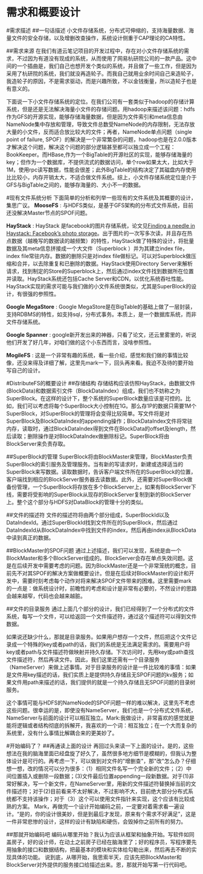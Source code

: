 需求和概要设计
==========
#需求描述
##一句话描述
小文件存储系统，分布式可伸缩的，支持海量数据、海量文件的安全存储，以及增删改查操作，系统设计侧重于CAP理论的CA特性。

##需求来源
在我们有道云笔记项目的开发过程中，存在对小文件存储系统的需求，不过因为有道没有现成的系统，从而使用了网易杭研院公司的一款产品。这中间的一个插曲是，我们自己也想开发个类似的系统，并且做了一些工作，但是因为采用了杭研院的系统，我们就没再造轮子。而我自己就用业余时间自己来造轮子，我造轮子的原因，不是需求驱动，而是兴趣所致，不以金钱衡量，所以造轮子也是有意义的。

下面说一下小文件存储系统的定位。在我们公司有一套类似于hadoop的存储计算系统，但是还是无法解决海量小文件的存储问题。用hadoop来描述该问题：hdfs作为GFS的开源实现，能够存储海量数据，但是因为文件索引和meta信息由NameNode集中存放和管理，导致文件总数受NameNode的内存限制，无法存放大量的小文件，反而适合放比较大的文件；再者，NameNode单点问题（single point of failure, SPOF）的解决是一个非常繁杂的问题，hadoop也是在2.0.0版本才解决这个问题，解决这个问题的部分逻辑甚至都可以独立成一个工程：BookKeeper。而HBase,作为一个BigTable的开源社区的实现，能够存储海量的key；但作为一个数据库，不提供流式的数据访问，单个row如果太大，比如大于1M，使用rpc读写数据，性能会很差；此外BigTable的结构决定了其磁盘内存使用比比较小，内存开销太大，不适合做文件系统。综上，小文件存储系统定位是介于GFS与BigTable之间的，能够存海量的、大小不一的数据。

#现有文件系统分析
下面简单的分析和列举一些现有的文件系统及其概要的设计，集思广议。
**MooseFS**
: 与HDFS类似，是基于GFS架构的分布式文件系统，目前还没解决Master节点的SPOF问题。

**HayStack**
: HayStack 是facebook的图片存储系统，论文见[Finding a needle in Haystack: Facebook’s photo storage][haystack_Link]。出于图片的一次写多次读，并且存在热点数据（越晚写的数据读的越频繁）的特性，HayStack做了特殊的设计，将批量数据及其meta信息拼接成一个大文件（Superblock
）并为其建立index file，index file常驻内存。数据的删除只是对index file做标记。可以对Superblock做压缩和合并，以去除重复和已删除的数据。HayStack使用Directory Server来解析请求，找到制定的Store的Superblock上，然后通过index文件找到数据所在位置并读取。HayStack系统还包括Cache Server和CDN，以优化系统吞吐性能。HayStack实现的需求可能与我们做的小文件系统很类似，尤其是SuperBlock的设计，有很强的参照性。

**Google MegaStore**
: Google MegaStore是在BigTable的基础上做了一层封装，支持RDBMS的特性，如支持sql，分布式事务。本质上，是一个数据库系统，而非文件存储系统。

**Google Spanner**
: google新开发出来的神器，只看了论文，还云里雾里的，听说他们开发了好几年，对咱们做的这个小东西而言，没啥参照性。

**MogileFS**
: 这是一个非常有趣的系统，看一些介绍，感觉和我们做的事情比较像，还没来得及详细了解，这里先mark一下，回头再来看。我迫不及待的要开始写自己的设计。

#DistributeFS的概要设计
##存储结构
存储结构应该仿照HayStack，由数据文件(BlockData)和数据索引文件（BlockDataIndex）组成，我们也不妨称之为SuperBlock。在这样的设计下，整个系统的SuperBlock数量应该是可控的。比如，我们可以考虑将每个SuperBlock大小控制在1G。那么存1P的数据只需要1M个SuperBlock，对SuperBlock的管理将会变得比较简单。写文件将是对SuperBlock及BlockDataIndex的appending操作；BlockDataIndex文件将常驻内存，读取时，通过BlockDataIndex得到文件在BlockData的offset及length，然后读取；删除操作是对BlockDataIndex做删除标记。SuperBlock将由BlockServer来负责存取。

##SuperBlock的管理
SuperBlock将由BlockMaster来管理，BlockMaster负责SuperBlock的索引服务及管理服务。当有新的写请求时，新建或选择适当的SuperBlock来写数据。读取数据时，告诉客户端文件所在的SuperBlock的位置，客户端找到相应的BlockServer服务器去读数据。此外，还需要对SuperBlock做备份管理，一个SuperBlock将存放在多个BlockServer上，如果有BlockServer下线，需要将受影响的SuperBlock从现存的BlockServer复制到新的BlockServer上。整个这个部分与HDFS对DataBlock的管理十分的类似。

##文件的描述符
文件的描述符将由两个部分组成，SuperBlockId以及DataIndexId。通过SuperBlockId找到文件所在的SuperBlock，然后通过DataIndexId从BlockDataIndex中找到文件的index，然后再由index从BlockData中读到真正的数据。

##BlockMaster的SPOF问题
通过上述描述，我们可以发现，系统是由一个BlockMaster和多个BlockServer组成的。BlockServer会存在单点失效问题。这是在后续开发中需要考虑的问题。因为BlockMaster还是一个非常笼统的概念，目前先不对其SPOF的解决方案做概要设计。但是在后续对BlockMaster的设计和开发中，需要时刻考虑每个动作对将来解决SPOF文件带来的困难。这里需要mark的一点是：做系统设计时，前瞻性的考虑和设计是非常有必要的，不然设计的思路会越来越窄，代码也会越来越脏。

##文件的目录服务
通过上面几个部分的设计，我们已经得到了一个分布式的文件系统，每写一个文件，可以给返回一个文件描述符，通过这个描述符可以得到文件数据。

如果说还缺少什么，那就是目录服务。如果用户想存一个文件，然后把这个文件记录成一个特殊的key或者path的话，我们的系统是无法满足需求的。需要用户将key或者path与文件描述符做映射并持久存储。下次访问时，先用key或path查找文件描述符，然后再读文件。因此，我们这里还需有一个目录服务（NameServer）来做上述事情。对于目录服务的设计是一件比较难的事情：如果是文件用key描述的话，我们实质上是提供持久存储且无SPOF问题的kv服务；如果文件用path来描述的话，我们提供的就是一个持久存储且无SPOF问题的目录树服务。

这个事情可能与HDFS的NameNode的SPOF问题一样的难以解决，这里先不考虑这些问题。很幸运的是，即使没有NameServer，我们也是一个分布式文件系统，NameServer与前面的设计可以相互独立。Mark:我做设计，非常喜欢的感觉就是能将逻辑或者结构彻底的拆解开，我喜欢的一个词：相互独立；在一个大而复杂的系统里，没有什么事情比解耦合来的更美妙了。

#开始编码了？
##再通读上面的设计
再回过头来读一下上面的设计。是的，这些想法在我的脑海里面已经盘旋了好久了，虽然很多地方细节是模糊的，但我认为整体设计是可行的。再考虑一下，可以做到对文件的"增删查"，那"改"怎么办？仔细想一想，改的情况可以分为很多：（1）相同文件名写一个完全新的文件；（2）中间位置插入或删除一段数据；(3)文件最后位置appending一段新数据。对于(1)非常好解决，写一个新文件，在NameServer里，用新的文件描述符替换掉当前的文件描述符；对于(2)目前看来不太好解决，不过影响不大，目前绝大部分分布式系统都不支持该操作；对于（3）这个可以使用文件指针来实现，这个应该有比较成熟的方案。
Mark，再做完一个设计开始编码之前，一定要对着需求看一遍设计。“是的，你的设计很美妙，但是到最后才发现，原来有个需求不好满足”，这是一件非常悲惨的设计，这样的设计有缺陷和硬伤，会毁掉你之前所有的努力。

##那就开始编码吧
编码从哪里开始？我认为应该从框架和抽象开始。写软件如同盖房子，好的设计师，在动土之前房子已经在脑海里了；好的程序员，写程序要先用抽象的接口和数据结构，把最基本的模块和实体给勾勒出来，然后再去不断的实现具体的功能。
说到底，从哪开始，我思索半天，应该先把BlockMaster和BlockServer对外提供的服务接口给描述出来。恩，那就开始写第一行代码吧。



[haystack_Link]: http://static.usenix.org/event/osdi10/tech/full_papers/Beaver.pdf "Finding a needle in Haystack: Facebook’s photo storage"
